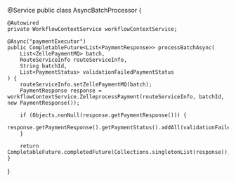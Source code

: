 @Service
public class AsyncBatchProcessor {

    @Autowired
    private WorkflowContextService workflowContextService;

    @Async("paymentExecutor")
    public CompletableFuture<List<PaymentResponse>> processBatchAsync(
        List<ZellePaymentMQ> batch,
        RouteServiceInfo routeServiceInfo,
        String batchId,
        List<PaymentStatus> validationFailedPaymentStatus
    ) {
        routeServiceInfo.setZellePaymentMQ(batch);
        PaymentResponse response = workflowContextService.ZelleprocessPayment(routeServiceInfo, batchId, new PaymentResponse());

        if (Objects.nonNull(response.getPaymentResponse())) {
            response.getPaymentResponse().getPaymentStatus().addAll(validationFailedPaymentStatus);
        }

        return CompletableFuture.completedFuture(Collections.singletonList(response));
    }
}
